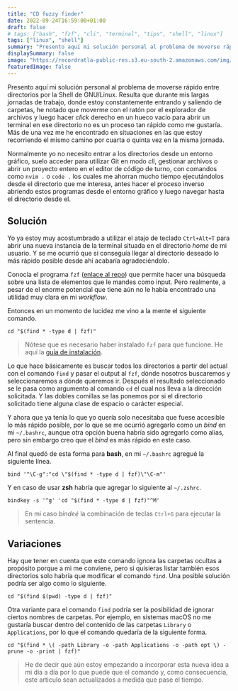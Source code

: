 ```yaml
---
title: "CD fuzzy finder"
date: 2022-09-24T16:59:00+01:00
draft: false
# tags: ["bash", "fzf", "cli", "terminal", "tips", "shell", "linux"]
tags: ["linux", "shell"]
summary: "Presento aquí mi solución personal al problema de moverse rápido entre directorios por la Shell de GNU/Linux."
displaySummary: false
image: "https://recordratla-public-res.s3.eu-south-2.amazonaws.com/img/20220924/fzf-1300.jpg"
featuredImage: false
---
```


Presento aquí mi solución personal al problema de moverse rápido entre directorios por la Shell de GNU/Linux. Resulta que durante mis largas jornadas de trabajo, donde estoy
constantemente entrando y saliendo de carpetas, he notado que moverme
con el ratón por el explorador de archivos y luego hacer *click* derecho
en un hueco vacío para abrir un terminal en ese directorio no es un
proceso tan rápido como me gustaría. Más de una vez me he encontrado en
situaciones en las que estoy recorriendo el mismo camino por cuarta o
quinta vez en la misma jornada.

Normalmente yo no necesito entrar a los directorios desde un entorno
gráfico, suelo acceder para utilizar Git en modo *cli*, gestionar
archivos o abrir un proyecto entero en el editor de código de turno, con
comandos como `nvim .` o `code .` los cuales me ahorran mucho tiempo
ejecutándolos desde el directorio que me interesa, antes hacer el
proceso inverso abriendo estos programas desde el entorno gráfico y
luego navegar hasta el directorio desde el.

## Solución

Yo ya estoy muy acostumbrado a utilizar el atajo de teclado `Ctrl+Alt+T`
para abrir una nueva instancia de la terminal situada en el directorio
*home* de mi usuario. Y se me ocurrió que si conseguía llegar al
directorio deseado lo más rápido posible desde ahí acabaría
agradeciéndolo.

Conocía el programa `fzf` ([enlace al repo](https://github.com/junegunn/fzf))
que permite hacer una búsqueda sobre una lista de elementos que le
mandes como input. Pero realmente, a pesar de el enorme potencial que
tiene aún no le había encontrado una utilidad muy clara en mi
*workflow*.

Entonces en un momento de lucidez me vino a la mente el siguiente
comando.

    cd "$(find * -type d | fzf)"

> Nótese que es necesario haber instalado `fzf` para que funcione. He
> aquí la [guía de instalación](https://github.com/junegunn/fzf#installation).

Lo que hace básicamente es buscar todos los directorios a partir del
actual con el comando `find` y pasar el output al `fzf`, dónde nosotros
buscaremos y seleccionaremos a dónde queremos ir. Después el resultado
seleccionado se le pasa como argumento al comando `cd` el cual nos lleva
a la dirección solicitada. Y las dobles comillas se las ponemos por si
el directorio solicitado tiene alguna clase de espacio o carácter
especial.

Y ahora que ya tenía lo que yo quería solo necesitaba que fuese
accesible lo más rápido posible, por lo que se me ocurrió agregarlo como
un *bind* en mi `~/.bashrc`, aunque otra opción buena habría sido
agregarlo como alias, pero sin embargo creo que el *bind* es más rápido
en este caso.

Al final quedó de esta forma para **bash**, en mi `~/.bashrc` agregué la
siguiente línea.

    bind '"\C-g":"cd \"$(find * -type d | fzf)\"\C-m"'

Y en caso de usar **zsh** habría que agregar lo siguiente al `~/.zshrc`.

    bindkey -s '^g' 'cd "$(find * -type d | fzf)"^M'

> En mi caso *bindeé* la combinación de teclas `Ctrl+G` para ejecutar la
> sentencia.

## Variaciones

Hay que tener en cuenta que este comando ignora las carpetas ocultas a
propósito porque a mi me conviene, pero si quisieras listar también esos
directorios solo habría que modificar el comando `find`. Una posible
solución podría ser algo como lo siguiente.

    cd "$(find $(pwd) -type d | fzf)"

Otra variante para el comando `find` podría ser la posibilidad de
ignorar ciertos nombres de carpetas. Por ejemplo, en sistemas macOS no
me gustaría buscar dentro del contenido de las carpetas `Library` o
`Applications`, por lo que el comando quedaría de la siguiente forma.

    cd "$(find * \( -path Library -o -path Applications -o -path opt \) -prune -o -print | fzf)"

> He de decir que aún estoy empezando a incorporar esta nueva idea a mi
> día a día por lo que puede que el comando y, como consecuencia, este
> articulo sean actualizados a medida que pase el tiempo.
